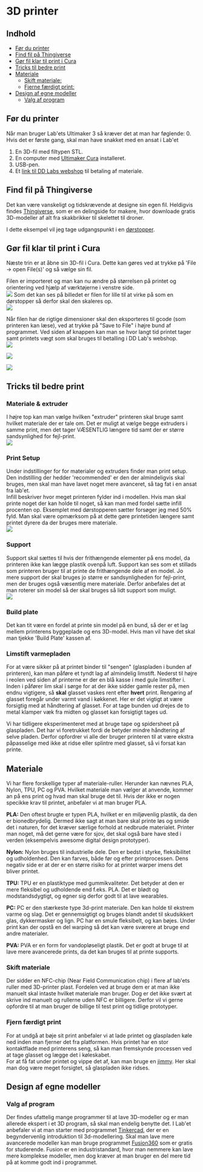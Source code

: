 # 3D printer
## Indhold 
- [Før du printer](#før-du-printer)
- [Find fil på Thingiverse](#find-fil-p%C3%A5-thingiverse)
- [Gør fil klar til print i Cura](#g%C3%B8r-fil-klar-til-print-i-cura)
- [Tricks til bedre print](#tricks-til-bedre-print)
- [Materiale](#materiale)
  - [Skift materiale:](#skift-materiale)
  - [Fjerne færdigt print:](#fjerne-f%C3%A6rdigt-print)
- [Design af egne modeller](#design-af-egne-modeller)
  - [Valg af program](#Valg-af-program)

## Før du printer
Når man bruger Lab'ets Ultimaker 3 så kræver det at man har føglende:
 0. Hvis det er første gang, skal man have snakket med en ansat i Lab'et
 1. En 3D-fil med filtypen STL.
 2. En computer med [Ultimaker Cura](https://ultimaker.com/en/products/ultimaker-cura-software) installeret.
 3. USB-pen.
 4. Et [link til DD Labs webshop](http://auws.au.dk/forms/frm1Arrangement.aspx?value=636461676799220799&id=17148) til betaling af materiale.

## Find fil på Thingiverse
Det kan være vanskeligt og tidskrævende at designe sin egen fil. Heldigvis findes [Thingiverse](https://www.thingiverse.com/), som er en delingside for makere, hvor downloade gratis 3D-modeller af alt fra skakbrikker til skelettet til droner.

I dette eksempel vil jeg tage udgangspunkt i en [dørstopper](https://www.thingiverse.com/thing:2642527).

## Gør fil klar til print i Cura
Næste trin er at åbne sin 3D-fil i Cura. Dette kan gøres ved at trykke på 'File -> open File(s)' og så vælge sin fil.

Filen er importeret og man kan nu ændre på størrelsen på printet og orientering ved hjælp af værktøjerne i venstre side.  
![](https://github.com/DDlabAU/3DPrinter/blob/master/Billeder/01.png)
Som det kan ses på billedet er filen for lille til at virke på som en dørstopper så derfor skal den skaleres op.  
![](https://github.com/DDlabAU/3DPrinter/blob/master/Billeder/02.png)

Når filen har de rigtige dimensioner skal den eksporteres til gcode (som printeren kan læse), ved at trykke på "Save to File" i højre bund af programmet. Ved siden af knappen kan man se hvor langt tid printet tager samt printets vægt som skal bruges til betalling i DD Lab's webshop.  
![](https://github.com/DDlabAU/3DPrinter/blob/master/Billeder/03.png)


![](https://github.com/DDlabAU/3DPrinter/blob/master/Billeder/07.jpg)

![](https://github.com/DDlabAU/3DPrinter/blob/master/Billeder/08.jpg)

## Tricks til bedre print
### Materiale & extruder  
I højre top kan man vælge hvilken "extruder" printeren skal bruge samt hvilket materiale der er tale om. Det er muligt at vælge begge extruders i samme print, men det tager VÆSENTLIG længere tid samt der er større sandsynlighed for fejl-print.  
![](https://github.com/DDlabAU/3DPrinter/blob/master/Billeder/04.png)

### Print Setup  
Under indstillinger for for materialer og extruders finder man print setup. Den indstilling der hedder 'recommended' er den der almindeligvis skal bruges, men skal man have lavet noget mere avanceret, så tag fat i en ansat fra lab'et.  
Infill beskriver hvor meget printeren fylder ind i modellen. Hvis man skal printe noget der kan holde til noget, så kan man med fordel sætte infill procenten op. Eksemplet med dørstopperen sætter forsøger jeg med 50% fyld. Man skal være opmærksom på at dette gøre printetiden længere samt printet dyrere da der bruges mere materiale.  
![](https://github.com/DDlabAU/3DPrinter/blob/master/Billeder/05.png)

### Support  
Support skal sættes til hvis der frithængende elementer på ens model, da printeren ikke kan lægge plastik ovenpå luft. Support kan ses som et stillads som printeren bruger til at printe de frithængende dele af en model. 
Jo mere support der skal bruges jo større er sandsynligheden for fejl-print, men der bruges også væsentlig mere materiale. Derfor anbefales det at man roterer sin model så der skal bruges så lidt support som muligt.  
![](https://github.com/DDlabAU/3DPrinter/blob/master/Billeder/06.png)

### Build plate  
Det kan tit være en fordel at printe sin model på en bund, så der er et lag mellem printerens byggeplade og ens 3D-model. Hvis man vil have det skal man tjekke 'Build Plate' kassen af.

### Limstift varmepladen  
For at være sikker på at printet binder til "sengen" (glaspladen i bunden af printeren), kan man påføre et tyndt lag af almindelig limstift. Nederst til højre i reolen ved siden af printerne er der en blå kasse i med gule limstifter i.  
Inden i påfører lim skal i sørge for at der ikke sidder gamle rester på, men endnu vigtigere, så **skal** glasset vaskes rent efter **hvert** print.
Rengøring af glasset foregår under varmt vand i køkkenet. Her er det vigtigt at være forsigtig med at håndtering af glasset.
For at tage bunden ud drejes de to metal klamper væk fra midten og glasset kan forsigtigt tages ud.

Vi har tidligere eksperimenteret med at bruge tape og spidersheet på glaspladen. Det har vi foretrukket fordi de betyder mindre håndtering af selve pladen. Derfor opfordrer vi alle der bruger printeren til at være ekstra påpasselige med ikke at ridse eller splintre med glasset, så vi forsat kan printe.

## Materiale
Vi har flere forskellige typer af materiale-ruller. Herunder kan nævnes PLA, Nylon, TPU, PC og PVA. Hvilket materiale man vælger at anvende, kommer an på ens print og hvad man skal bruge det til. Hvis der ikke er nogen specikke krav til printet, anbefaler vi at man bruger PLA.

**PLA:**
Den oftest brugte er typen PLA, hvilket er en miljøvenlig plastik, da den er bionedbrydelig. Dermed ikke sagt at man bare skal printe løs og smide det i naturen, for det kræver særlige forhold at nedbrude materialet. Printer man noget, må det gerne være for sjov, det skal også bare have sted i verden (eksempelvis awesome digital design prototyper).

**Nylon:**
Nylon bruges til industrielle dele. Den er bedst i styrke, fleksibilitet og udholdenhed. Den kan farves, både før og efter printprocessen. Dens negativ side er at der er en større risiko for at printet warper imens det bliver printet.

**TPU:**
TPU er en plastiktype med gummikvaliteter. Det betyder at den er mere fleksibel og udholdende end f.eks. PLA. Det er blødt og modstandsdygtigt, og egner sig derfor godt til at lave wearables. 

**PC:**
PC er den stærkeste type 3d-print materiale. Den kan holde til ekstrem varme og slag. Det er gennemsigtigt og bruges blandt andet til skudsikkert glas, dykkermasker og lign. PC har en smule fleksibelt, og kan bøjes.
Under print kan der opstå en del warping så det kan være sværere at bruge end andre materialer.

**PVA:**
PVA er en form for vandopløseligt plastik. Det er godt at bruge til at lave mere avancerede prints, da det kan bruges til at printe supports. 

### Skift materiale
Der sidder en NFC-chip (Near Field Communication chip) i flere af lab'ets ruller med 3D-printer plast. Fordelen ved at bruge dem er at man ikke manuelt skal intaste hvilket materiale man bruger. Dog er det ikke svært at skrive ind manuelt og rullerne uden NFC er billigere. Derfor vil vi gerne opfordre til at man bruger de billige til test print og tidlige prototyper.  

### Fjern færdigt print
For at undgå at bøje sit print anbefaler vi at lade printet og glaspladen køle ned inden man fjerner det fra platformen. Hvis printet har en stor kontaktflade med printerens seng, så kan man fremskynde processen ved at tage glasset og lægge det i køleskabet.   
For at få fat under printet og vippe det af, kan man bruge en [jimmy](https://www.ifixit.com/Store/Tools/Jimmy/IF145-259-1). Her skal man dog være meget forsigtet, så glaspladen ikke ridses.

## Design af egne modeller

### Valg af program
Der findes ufattelig mange programmer til at lave 3D-modeller og er man allerede ekspert i et 3D program, så skal man endelig benytte det. I Lab'et anbefaler vi at man starter med programmet [Tinkercad](https://www.tinkercad.com), der er en begyndervenlig introduktion til 3d-modellering. 
Skal man lave mere avancerede modeller kan man bruge programmet [Fusion360](https://www.autodesk.com/products/fusion-360/students-teachers-educators) som er gratis for studerende. Fusion er en industristandard, hvor man nemmere kan lave mere komplekse modeller, men dog kræver at man bruger en del mere tid på at komme godt ind i programmet. 
